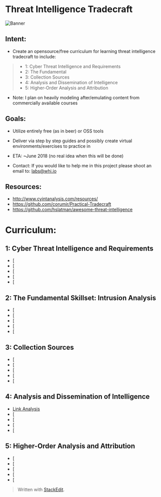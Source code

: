 # **Threat Intelligence Tradecraft**
![Banner](https://imgur.com/a/faLxo)

## Intent: 
 * Create an opensource/free curriculum for learning threat intelligence tradecraft to include:

>  * 1: Cyber Threat Intelligence and Requirements  
>  * 2: The Fundamental
>  * 3: Collection Sources  
>  * 4: Analysis and Dissemination of Intelligence  
>  * 5: Higher-Order Analysis and Attribution

 * Note: I plan on heavily modeling after/emulating content from commercially available courses

## Goals:
 * Utilize entirely free (as in beer) or OSS tools
 * Deliver via step by step guides and possibly create virtual environments/exercises to practice in
 * ETA: ~June 2018 (no real idea when this will be done)

 * Contact: If you would like to help me in this project please shoot an email to: labs@whi.io

## Resources:
 * http://www.cyintanalysis.com/resources/
 * https://github.com/corumir/Practical-Tradecraft
 * https://github.com/hslatman/awesome-threat-intelligence
# **Curriculum:** 

## 1: Cyber Threat Intelligence and Requirements
 * [
 * [
 * [
 * [
 * [

## 2: The Fundamental Skillset: Intrusion Analysis
 * [
 * [
 * [
 * [
 * [


## 3: Collection Sources
 * [
 * [
 * [
 * [
 * [


## 4: Analysis and Dissemination of Intelligence
 * [Link Analysis](http://infolab.stanford.edu/~ullman/mmds/ch5.pdf)
 * [
 * [
 * [
 * [


## 5: Higher-Order Analysis and Attribution
 * [
 * [
 * [
 * [
 * [


> Written with [StackEdit](https://stackedit.io/).


